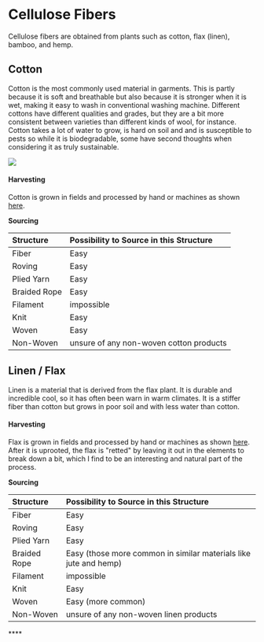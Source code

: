 # Cellulose Fibers

Cellulose fibers are obtained from plants such as cotton, flax \(linen\), bamboo, and hemp. 

## Cotton

Cotton is the most commonly used material in garments. This is partly because it is soft and breathable but also because it is stronger when it is wet, making it easy to wash in conventional washing machine. Different cottons have different qualities and grades, but they are a bit more consistent between varieties than different kinds of wool, for instance. Cotton takes a lot of water to grow, is hard on soil and and is susceptible to pests so while it is biodegradable, some have second thoughts when considering it as truly sustainable.  

![](../.gitbook/assets/screen-shot-2020-07-16-at-1.06.19-pm.png)

#### Harvesting

Cotton is grown in fields and processed by hand or machines as shown [here](https://www.youtube.com/watch?v=4JE3_aFtlhY).

**Sourcing**

| Structure | Possibility to Source in this Structure |
| :--- | :--- |
| Fiber | Easy |
| Roving | Easy |
| Plied Yarn | Easy  |
| Braided Rope | Easy |
| Filament | impossible |
| Knit | Easy |
| Woven | Easy |
| Non-Woven | unsure of any non-woven cotton products |

## **Linen / Flax**

Linen is a material that is derived from the flax plant. It is durable and incredible cool, so it has often been warn in warm climates. It is a stiffer fiber than cotton but grows in poor soil and with less water than cotton. 

#### Harvesting

Flax is grown in fields and processed by hand or machines as shown [here](https://www.google.com/search?q=how+linen+is+made&oq=how+linen+is+made&aqs=chrome..69i57j0l7.3991j0j1&sourceid=chrome&ie=UTF-8#kpvalbx=_BD88X6fhIcO4tQb0yofADw26). After it is uprooted, the flax is "retted" by leaving it out in the elements to break down a bit, which I find to be an interesting and natural part of the process. 

**Sourcing**

| Structure | Possibility to Source in this Structure |
| :--- | :--- |
| Fiber | Easy |
| Roving | Easy |
| Plied Yarn | Easy  |
| Braided Rope | Easy \(those more common in similar materials like jute and hemp\) |
| Filament | impossible |
| Knit | Easy |
| Woven | Easy \(more common\) |
| Non-Woven | unsure of any non-woven linen products |

\*\*\*\*



